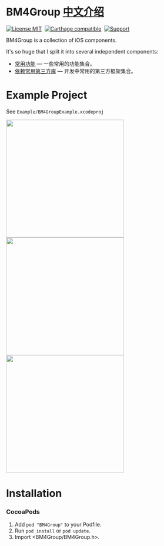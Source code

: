 BM4Group <a href="#中文介绍">中文介绍</a>
==============

[![License MIT](https://img.shields.io/badge/license-MIT-green.svg?style=flat)](https://raw.githubusercontent.com/ibireme/YYKit/master/LICENSE)&nbsp;
[![Carthage compatible](https://img.shields.io/badge/Carthage-compatible-4BC51D.svg?style=flat)](https://github.com/Carthage/Carthage)&nbsp;
[![Support](https://img.shields.io/badge/support-iOS%206%2B%20-blue.svg?style=flat)](https://www.apple.com/nl/ios/)&nbsp;


BM4Group is a collection of iOS components.

It's so huge that I split it into several independent components:

* [常用功能](https://github.com/chrain/BM4Group) — 一些常用的功能集合。
* [依赖常用第三方库](https://github.com/chrain/BM4Group) — 开发中常用的第三方框架集合。

Example Project
==============
See `Example/BM4GroupExample.xcodeproj`

<img src="https://raw.github.com/chrain/BM4Group/master/Example/Snapshots/twitter.png" width="320"><br/>
<img src="https://raw.github.com/chrain/BM4Group/master/Example/Snapshots/weibo.png" width="320"> <img src="https://raw.github.com/chrain/BM4Group/master/Demo/Snapshots/weibo_compose.png" width="320">


Installation
==============

### CocoaPods

1. Add `pod "BM4Group"` to your Podfile.
2. Run `pod install` or `pod update`.
3. Import \<BM4Group/BM4Group.h\>.
